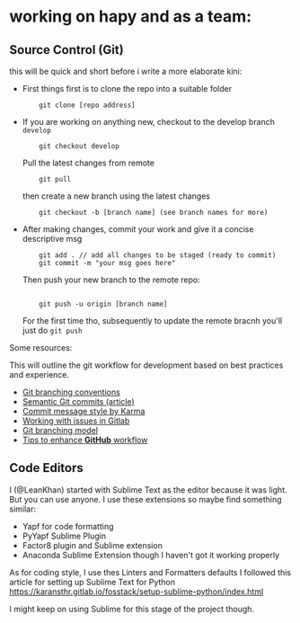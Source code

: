 # working on hapy and as a team:

## Source Control (Git)

this will be quick and short before i write a more elaborate kini:

-	First things first is to clone the repo into a suitable folder
	```git
		git clone [repo address]
	```
-	If you are working on anything new, checkout to the develop branch `develop`
	```language
		git checkout develop
	```
	Pull the latest changes from remote
	```git
		git pull
	```
	then create a new branch using the latest changes
	```git
		git checkout -b	[branch name] (see branch names for more)
	```

-	After making changes, commit your work and give it a concise descriptive msg
	```git
		git add . // add all changes to be staged (ready to commit)
		git commit -m "your msg goes here"
	```

	Then push your new branch to the remote repo:
	```git

		git push -u origin [branch name]
	```

	For the first time tho, subsequently to update the remote bracnh you'll just do `git push`


Some resources:

This will outline the git workflow for development based on best practices and experience.

* [Git branching conventions](https://gist.github.com/digitaljhelms/4287848)
* [Semantic Git commits (article)](https://hackwild.com/article/semantic-git-commits/)
* [Commit message style by Karma](http://karma-runner.github.io/0.10/dev/git-commit-msg.html)
* [Working with issues in Gitlab](https://docs.gitlab.com/ee/user/project/issues/managing_issues.html)
* [Git branching model](https://nvie.com/posts/a-successful-git-branching-model/)
* [Tips to enhance **GitHub** workflow](https://hackernoon.com/15-tips-to-enhance-your-github-flow-6af7ceb0d8a3)

## Code Editors

I (@LeanKhan) started with Sublime Text as the editor because it was light. But you can use anyone. I use these extensions so maybe find something similar:

- Yapf for code formatting
- PyYapf Sublime Plugin
- Factor8 plugin and Sublime extension
- Anaconda Sublime Extension though I haven't got it working properly

As for coding style, I use thes Linters and Formatters defaults
I followed this article for setting up Sublime Text for Python https://karansthr.gitlab.io/fosstack/setup-sublime-python/index.html

I might keep on using Sublime for this stage of the project though.